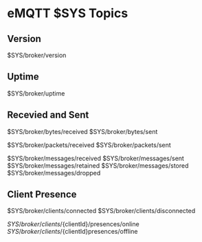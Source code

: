 # eMQTT $SYS Topics

## Version

$SYS/broker/version

## Uptime

$SYS/broker/uptime

## Recevied and Sent

$SYS/broker/bytes/received
$SYS/broker/bytes/sent

$SYS/broker/packets/received
$SYS/broker/packets/sent

$SYS/broker/messages/received
$SYS/broker/messages/sent
$SYS/broker/messages/retained
$SYS/broker/messages/stored
$SYS/broker/messages/dropped

## Client Presence

$SYS/broker/clients/connected
$SYS/broker/clients/disconnected

$SYS/broker/clients/${clientId}/presences/online
$SYS/broker/clients/${clientId}presences/offline



